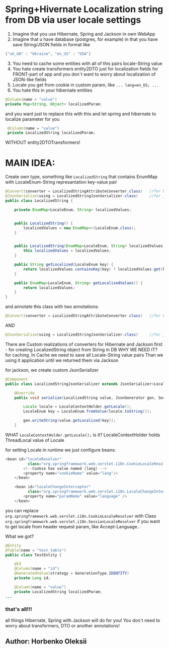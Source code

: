 # Spring+Hivernate Localization string from DB via user locale settings
1. Imagine that you use Hibernate, Spring and Jackson in own WebApp
2. Imagine that u have database (postgres, for example) in that you have save String/JSON fields in format like

```java
{"uk_UA" : "Ukraine", "en_US" : "USA"}
```
3. You need to cache some entities with all of this pairs locale-String value
4. You hate create transformers entity2DTO just for localization fields for FRONT-part of app and you don`t want to worry about localization of JSON-like fields
5. Locale you get from cookie in custom param, like ```... lang=en_US; ...```
6. You hate this in your hibernate entities
```java
@Column(name = "value")
private Map<String, Object> localizedParam;
```

and you want just to replace this with this and let spring and hibernate to localize parameter for you
```java
 @Column(name = "value")
 private LocalizedString localizedParam;
  ```
  WITHOUT entity2DTOTransformers!
  
  
# MAIN IDEA:
Create own type, something like `LocalizedString` that contains EnumMap with LocaleEnum-String represantation key-value pair
```java
@Convert(converter = LocalizedStringAttributeConverter.class)   //for hibernate
@JsonSerialize(using = LocalizedStringJsonSerializer.class)     //for jackson
public class LocalizedString {

    private EnumMap<LocaleEnum, String> localizedValues;


    public LocalizedString() {
        localizedValues = new EnumMap<>(LocaleEnum.class);
    }


    public LocalizedString(EnumMap<LocaleEnum, String> localizedValues) {
        this.localizedValues = localizedValues;
    }

    public String getLocalized(LocaleEnum key) {
        return localizedValues.containsKey(key) ? localizedValues.get(key) : "";
    }

    public EnumMap<LocaleEnum, String> getLocalizedValues() {
        return localizedValues;
    }
}
```
and annotate this class with two annotations:


```java
@Convert(converter = LocalizedStringAttributeConverter.class)   //for hibernate
```
AND
```java
@JsonSerialize(using = LocalizedStringJsonSerializer.class)     //for jackson
```

There are Custom realizations of converters for Hibernate and Jackson
first - for creating LocalizedString object from String in DB 
WHY WE NEED IT?
for caching. In Cache we need to save all Locale-String value pairs
Than we using it application until we returned them via Jackson

for jackson, we create custom JsonSerializer
```java
@Component
public class LocalizedStringJsonSerializer extends JsonSerializer<LocalizedString> {

    @Override
    public void serialize(LocalizedString value, JsonGenerator gen, SerializerProvider provider) throws IOException {

        Locale locale = LocaleContextHolder.getLocale();
        LocaleEnum key = LocaleEnum.fromValue(locale.toString());

        gen.writeString(value.getLocalized(key));
    }

```

WHAT ``` LocaleContextHolder.getLocale(); ``` is it?
LocaleContextHolder holds ThreadLocal value of Locale

for setting Locale in runtime we just configure beans:

```java
<bean id="localeResolver"
          class="org.springframework.web.servlet.i18n.CookieLocaleResolver">
        <!--Cookie has value named {lang} -->
        <property name="cookieName" value="lang"/>
    </bean>

    <bean id="localeChangeInterceptor"
          class="org.springframework.web.servlet.i18n.LocaleChangeInterceptor">
        <property name="paramName" value="language" />
    </bean>
```

you can replace ``` org.springframework.web.servlet.i18n.CookieLocaleResolver ``` with Class ```org.springframework.web.servlet.i18n.SessionLocaleResolver```
if you want to get locale from header request param, like Accept-Language..

What we got?

``` java
@Entity
@Table(name = "test_table")
public class TestEntity {

    @Id
    @Column(name = "id")
    @GeneratedValue(strategy = GenerationType.IDENTITY)
    private Long id;

    @Column(name = "value")
    private LocalizedString localizedParam;
...  
```

### that's all!!!
all things Hibernate, Spring with Jackson  will do for you!
You don`t need to worry about transformers, DTO or another annotations!

## Author: Horbenko Oleksii
